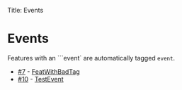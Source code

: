 Title: Events

<h1>Events</h1>

Features with an \`\`\`event\` are automatically tagged `event`.

* [#7](https://github.com/X2CommunityCore/X2WOTCCommunityHighlander/issues/7) - [FeatWithBadTag](misc/FeatWithBadTag.md)
* [#10](https://github.com/X2CommunityCore/X2WOTCCommunityHighlander/issues/10) - [TestEvent](misc/TestEvent.md)
